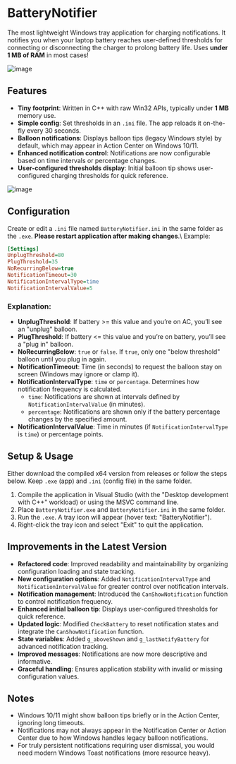 # BatteryNotifier

The most lightweight Windows tray application for charging notifications. It notifies you when your laptop battery reaches user-defined thresholds for connecting or disconnecting the charger to prolong battery life. Uses **under 1 MB of RAM** in most cases!

![image](https://github.com/user-attachments/assets/ba511a98-06e0-4d29-bdad-51c21d8e5a04)

## Features

- **Tiny footprint**: Written in C++ with raw Win32 APIs, typically under **1 MB** memory use.
- **Simple config**: Set thresholds in an `.ini` file. The app reloads it on-the-fly every 30 seconds.
- **Balloon notifications**: Displays balloon tips (legacy Windows style) by default, which may appear in Action Center on Windows 10/11.
- **Enhanced notification control**: Notifications are now configurable based on time intervals or percentage changes.
- **User-configured thresholds display**: Initial balloon tip shows user-configured charging thresholds for quick reference.

![image](https://github.com/user-attachments/assets/a509f4e8-bf50-4aad-b171-8dc526d52762)

## Configuration

Create or edit a `.ini` file named `BatteryNotifier.ini` in the same folder as the `.exe`. **Please restart application after making changes**.\ Example:

```ini
[Settings]
UnplugThreshold=80
PlugThreshold=35
NoRecurringBelow=true
NotificationTimeout=30
NotificationIntervalType=time
NotificationIntervalValue=5
```

### Explanation:
- **UnplugThreshold**: If battery >= this value and you’re on AC, you’ll see an "unplug" balloon.
- **PlugThreshold**: If battery <= this value and you’re on battery, you’ll see a "plug in" balloon.
- **NoRecurringBelow**: `true` or `false`. If `true`, only one "below threshold" balloon until you plug in again.
- **NotificationTimeout**: Time (in seconds) to request the balloon stay on screen (Windows may ignore or clamp it).
- **NotificationIntervalType**: `time` or `percentage`. Determines how notification frequency is calculated.
  - `time`: Notifications are shown at intervals defined by `NotificationIntervalValue` (in minutes).
  - `percentage`: Notifications are shown only if the battery percentage changes by the specified amount.
- **NotificationIntervalValue**: Time in minutes (if `NotificationIntervalType` is `time`) or percentage points.

## Setup & Usage

Either download the compiled x64 version from releases or follow the steps below. Keep `.exe` (app) and `.ini` (config file) in the same folder.

1. Compile the application in Visual Studio (with the "Desktop development with C++" workload) or using the MSVC command line.
2. Place `BatteryNotifier.exe` and `BatteryNotifier.ini` in the same folder.
3. Run the `.exe`. A tray icon will appear (hover text: "BatteryNotifier").
4. Right-click the tray icon and select "Exit" to quit the application.

## Improvements in the Latest Version

- **Refactored code**: Improved readability and maintainability by organizing configuration loading and state tracking.
- **New configuration options**: Added `NotificationIntervalType` and `NotificationIntervalValue` for greater control over notification intervals.
- **Notification management**: Introduced the `CanShowNotification` function to control notification frequency.
- **Enhanced initial balloon tip**: Displays user-configured thresholds for quick reference.
- **Updated logic**: Modified `CheckBattery` to reset notification states and integrate the `CanShowNotification` function.
- **State variables**: Added `g_aboveShown` and `g_lastNotifyBattery` for advanced notification tracking.
- **Improved messages**: Notifications are now more descriptive and informative.
- **Graceful handling**: Ensures application stability with invalid or missing configuration values.

## Notes

- Windows 10/11 might show balloon tips briefly or in the Action Center, ignoring long timeouts.
- Notifications may not always appear in the Notification Center or Action Center due to how Windows handles legacy balloon notifications.
- For truly persistent notifications requiring user dismissal, you would need modern Windows Toast notifications (more resource heavy).

